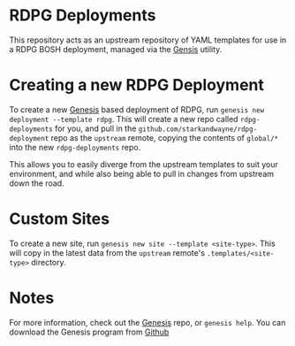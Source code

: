 RDPG Deployments
======================================

This repository acts as an upstream repository of YAML templates for use
in a RDPG BOSH deployment, managed via the [Gensis][1] utility.

Creating a new RDPG Deployment
======================================

To create a new [Genesis][1] based deployment of RDPG, run
`genesis new deployment --template rdpg`. This will create a new repo
called `rdpg-deployments` for you, and pull in the
`github.com/starkandwayne/rdpg-deployment` repo as the `upstream` remote,
copying the contents of `global/*` into the new `rdpg-deployments` repo.

This allows you to easily diverge from the upstream templates to suit your
environment, and while also being able to pull in changes from upstream down
the road.

Custom Sites
======================================

To create a new site, run `genesis new site --template <site-type>`. This
will copy in the latest data from the `upstream` remote's `.templates/<site-type>`
directory.

Notes
======================================

For more information, check out the [Genesis][1] repo, or `genesis help`.
You can download the Genesis program from [Github][1]

[1]: https://github.com/starkandwayne/genesis

